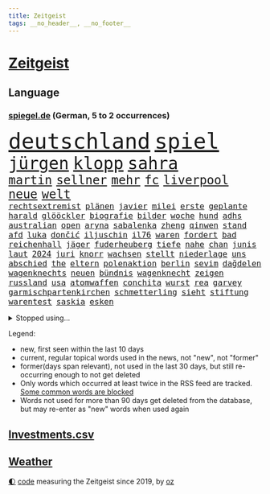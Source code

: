 ```yaml
---
title: Zeitgeist
tags: __no_header__, __no_footer__
---
```


# [Zeitgeist](https://oliz.io/zeitgeist/)

## Language

<h3><a href="https://www.spiegel.de" target="_blank">spiegel.de</a> (German, 5 to 2 occurrences)</h3>
<p style="font-family:monospace">
<span style="font-size:32pt"><a href="news_links.html#deutschland" class="current">deutschland</a></span>
<span style="font-size:32pt"><a href="news_links.html#spiel" class="current">spiel</a></span>
<br>
<span style="font-size:25pt"><a href="news_links.html#jürgen" class="current">jürgen</a></span>
<span style="font-size:25pt"><a href="news_links.html#klopp" class="current">klopp</a></span>
<span style="font-size:25pt"><a href="news_links.html#sahra" class="current">sahra</a></span>
<br>
<span style="font-size:18pt"><a href="news_links.html#martin" class="current">martin</a></span>
<span style="font-size:18pt"><a href="news_links.html#sellner" class="current">sellner</a></span>
<span style="font-size:18pt"><a href="news_links.html#mehr" class="current">mehr</a></span>
<span style="font-size:18pt"><a href="news_links.html#fc" class="current">fc</a></span>
<span style="font-size:18pt"><a href="news_links.html#liverpool" class="current">liverpool</a></span>
<span style="font-size:18pt"><a href="news_links.html#neue" class="current">neue</a></span>
<span style="font-size:18pt"><a href="news_links.html#welt" class="current">welt</a></span>
<br>
<span style="font-size:12pt"><a href="news_links.html#rechtsextremist" class="current">rechtsextremist</a></span>
<span style="font-size:12pt"><a href="news_links.html#plänen" class="new">plänen</a></span>
<span style="font-size:12pt"><a href="news_links.html#javier" class="current">javier</a></span>
<span style="font-size:12pt"><a href="news_links.html#milei" class="current">milei</a></span>
<span style="font-size:12pt"><a href="news_links.html#erste" class="current">erste</a></span>
<span style="font-size:12pt"><a href="news_links.html#geplante" class="current">geplante</a></span>
<span style="font-size:12pt"><a href="news_links.html#harald" class="current">harald</a></span>
<span style="font-size:12pt"><a href="news_links.html#glööckler" class="new">glööckler</a></span>
<span style="font-size:12pt"><a href="news_links.html#biografie" class="current">biografie</a></span>
<span style="font-size:12pt"><a href="news_links.html#bilder" class="current">bilder</a></span>
<span style="font-size:12pt"><a href="news_links.html#woche" class="current">woche</a></span>
<span style="font-size:12pt"><a href="news_links.html#hund" class="current">hund</a></span>
<span style="font-size:12pt"><a href="news_links.html#adhs" class="current">adhs</a></span>
<span style="font-size:12pt"><a href="news_links.html#australian" class="current">australian</a></span>
<span style="font-size:12pt"><a href="news_links.html#open" class="current">open</a></span>
<span style="font-size:12pt"><a href="news_links.html#aryna" class="new">aryna</a></span>
<span style="font-size:12pt"><a href="news_links.html#sabalenka" class="new">sabalenka</a></span>
<span style="font-size:12pt"><a href="news_links.html#zheng" class="new">zheng</a></span>
<span style="font-size:12pt"><a href="news_links.html#qinwen" class="new">qinwen</a></span>
<span style="font-size:12pt"><a href="news_links.html#stand" class="current">stand</a></span>
<span style="font-size:12pt"><a href="news_links.html#afd" class="current">afd</a></span>
<span style="font-size:12pt"><a href="news_links.html#luka" class="current">luka</a></span>
<span style="font-size:12pt"><a href="news_links.html#dončić" class="current">dončić</a></span>
<span style="font-size:12pt"><a href="news_links.html#iljuschin" class="new">iljuschin</a></span>
<span style="font-size:12pt"><a href="news_links.html#il76" class="new">il76</a></span>
<span style="font-size:12pt"><a href="news_links.html#waren" class="current">waren</a></span>
<span style="font-size:12pt"><a href="news_links.html#fordert" class="current">fordert</a></span>
<span style="font-size:12pt"><a href="news_links.html#bad" class="current">bad</a></span>
<span style="font-size:12pt"><a href="news_links.html#reichenhall" class="new">reichenhall</a></span>
<span style="font-size:12pt"><a href="news_links.html#jäger" class="current">jäger</a></span>
<span style="font-size:12pt"><a href="news_links.html#fuderheuberg" class="new">fuderheuberg</a></span>
<span style="font-size:12pt"><a href="news_links.html#tiefe" class="current">tiefe</a></span>
<span style="font-size:12pt"><a href="news_links.html#nahe" class="current">nahe</a></span>
<span style="font-size:12pt"><a href="news_links.html#chan" class="current">chan</a></span>
<span style="font-size:12pt"><a href="news_links.html#junis" class="current">junis</a></span>
<span style="font-size:12pt"><a href="news_links.html#laut" class="current">laut</a></span>
<span style="font-size:12pt"><a href="news_links.html#2024" class="current">2024</a></span>
<span style="font-size:12pt"><a href="news_links.html#juri" class="current">juri</a></span>
<span style="font-size:12pt"><a href="news_links.html#knorr" class="current">knorr</a></span>
<span style="font-size:12pt"><a href="news_links.html#wachsen" class="current">wachsen</a></span>
<span style="font-size:12pt"><a href="news_links.html#stellt" class="current">stellt</a></span>
<span style="font-size:12pt"><a href="news_links.html#niederlage" class="current">niederlage</a></span>
<span style="font-size:12pt"><a href="news_links.html#uns" class="current">uns</a></span>
<span style="font-size:12pt"><a href="news_links.html#abschied" class="current">abschied</a></span>
<span style="font-size:12pt"><a href="news_links.html#the" class="current">the</a></span>
<span style="font-size:12pt"><a href="news_links.html#eltern" class="current">eltern</a></span>
<span style="font-size:12pt"><a href="news_links.html#polenaktion" class="new">polenaktion</a></span>
<span style="font-size:12pt"><a href="news_links.html#berlin" class="current">berlin</a></span>
<span style="font-size:12pt"><a href="news_links.html#sevim" class="new">sevim</a></span>
<span style="font-size:12pt"><a href="news_links.html#dağdelen" class="new">dağdelen</a></span>
<span style="font-size:12pt"><a href="news_links.html#wagenknechts" class="current">wagenknechts</a></span>
<span style="font-size:12pt"><a href="news_links.html#neuen" class="current">neuen</a></span>
<span style="font-size:12pt"><a href="news_links.html#bündnis" class="current">bündnis</a></span>
<span style="font-size:12pt"><a href="news_links.html#wagenknecht" class="current">wagenknecht</a></span>
<span style="font-size:12pt"><a href="news_links.html#zeigen" class="current">zeigen</a></span>
<span style="font-size:12pt"><a href="news_links.html#russland" class="current">russland</a></span>
<span style="font-size:12pt"><a href="news_links.html#usa" class="current">usa</a></span>
<span style="font-size:12pt"><a href="news_links.html#atomwaffen" class="current">atomwaffen</a></span>
<span style="font-size:12pt"><a href="news_links.html#conchita" class="new">conchita</a></span>
<span style="font-size:12pt"><a href="news_links.html#wurst" class="new">wurst</a></span>
<span style="font-size:12pt"><a href="news_links.html#rea" class="new">rea</a></span>
<span style="font-size:12pt"><a href="news_links.html#garvey" class="new">garvey</a></span>
<span style="font-size:12pt"><a href="news_links.html#garmischpartenkirchen" class="current">garmischpartenkirchen</a></span>
<span style="font-size:12pt"><a href="news_links.html#schmetterling" class="current">schmetterling</a></span>
<span style="font-size:12pt"><a href="news_links.html#sieht" class="current">sieht</a></span>
<span style="font-size:12pt"><a href="news_links.html#stiftung" class="current">stiftung</a></span>
<span style="font-size:12pt"><a href="news_links.html#warentest" class="current">warentest</a></span>
<span style="font-size:12pt"><a href="news_links.html#saskia" class="current">saskia</a></span>
<span style="font-size:12pt"><a href="news_links.html#esken" class="current">esken</a></span>
</p>
<details>
<summary>Stopped using...</summary>
<p class="former" style="font-size:12pt">
bemüht(1193) entschuldigt(1192) 5(1191) digitalisierung(1191) gewaltige(1191) material(1191) uhr(1191) chelsea(1190) szenen(1190) and(1189) aufgefordert(1189) aufmerksamkeit(1189) ausnahmen(1189) stecken(1189) verhalten(1189) witz(1189) ankündigung(1188) covid(1188) elfmeter(1188) erholung(1188) gestohlen(1188) nigeria(1188) richterin(1188) vierte(1188) belasten(1187) entlässt(1187) maßnahme(1187) schwarze(1187) summe(1187) beteiligten(1186) dreimal(1186) fischer(1186) la(1186) schwangere(1186) smartphone(1186) west(1186) 2000(1185) bundesamt(1185) entschied(1185) meinem(1185) wolle(1185) bisherige(1184) coronavirus(1184) ifoinstitut(1184) kleiner(1184) konflikte(1184) tötete(1184) versprach(1184) 27(1183) abstand(1183) aufgehoben(1183) erhoben(1183) geduld(1183) kurzfristig(1183) leichen(1183) premierminister(1183) rat(1183) regt(1183) spanier(1183) sänger(1183) ursula(1183) aufruf(1182) befreien(1182) debüt(1182) eindruck(1182) einstieg(1182) halben(1182) interesse(1182) konservativen(1182) spur(1182) treten(1182) tötet(1182) beschluss(1181) george(1181) jüngste(1181) oppositionelle(1181) schlimmsten(1181) verschieben(1181) finanziell(1180) kiel(1180) klubs(1180) spott(1180) venezuela(1180) verlängerung(1180) büros(1179) infektion(1179) jahrhundert(1179) meist(1179) usamerikaner(1179) zählen(1179) durchsuchungen(1178) gegenteil(1178) aufgenommen(1177) leyen(1177) netzwerk(1177) sc(1177) störung(1177) bundestrainer(1176) ebenso(1176) geheimnis(1176) jedenfalls(1174) öffentlichkeit(1174) 23(1173) erfolgreichsten(1169) rollt(1169) eigener(1167) ausgesetzt(1166) deutsches(1164) richard(1164) näher(1163) aufarbeitung(1162) kontakt(1162) vieles(1162) fortsetzung(1160) öffentliche(1160) frisch(1159) trug(1159) s(1158) größere(1157) hafen(1157) journalist(1157) händler(1156) syrer(1155) bundesnetzagentur(1154) abhängig(1149) kontert(1143) smartphones(1140) teuren(1137) armen(1132) drohne(1131) abschluss(1129) gelangen(1120) leiter(1108) long(1010) angebote(1004) holz(970) 38(960) zentralbank(933) seither(930) verdi(928) drohenden(922) ohnehin(916) kilogramm(913) freigesprochen(912) partnerschaft(912) ausgefallen(898) erfolgreichste(887) 700(879) jahrzehnt(877) schwarz(877) exil(873) musks(873) günstiges(868) erhofft(867) dokumentiert(839) tiger(835) basketballstar(821) energiekrise(814) halbes(813) magazin(801) härte(799) menschlichkeit(797) unbekannter(795) euländer(790) gestört(788) stadtteil(784) militärischen(782) unserem(775) guterres(769) ärztin(759) zustimmung(755) genehmigt(741) match(732) geplatzt(728) untergang(724) desto(723) einheit(710) herausgefunden(706) bestand(704) verantwortlichen(701) 2014(700) 62(699) mut(696) unwetter(695) oppositionellen(686) schülern(685) jennifer(681) zugenommen(681) samt(680) lücken(679) gebiete(674) ungewiss(658) bewusst(657) besetzten(653) ansturm(642) finanzierung(642) fußballerinnen(640) nationalelf(640) ertrinken(635) ufer(630) zugänglich(626) unterlag(613) unterliegt(611) isoliert(605) luisa(602) mordfall(600) sinne(599) 1200(597) ran(596) dänischen(590) grünenpolitikerin(590) angeschlagenen(589) tiefer(588) paderborn(586) irgendwann(581) stärksten(580) verheerend(579) jimmy(576) brasilianischen(572) künstlichen(572) misshandelt(568) älter(568) gegenwart(566) erntet(561) finde(560) kampagne(558) riesig(557) demenz(556) namens(550) zuhause(549) fassungslos(542) umweltschützer(539) träume(536) globalen(534) pleiten(520) werben(520) moderator(519) medizin(517) protestbewegung(517) 89(515) beseitigt(514) vereinbarten(513) weltgrößten(511) heikle(507) jude(506) missverständnis(495) nackt(495) lula(489) freigegeben(488) bundesbank(487) historisches(479) sohnes(474) niederlagen(472) katze(460) versehen(457) spaltet(456) verzeichnen(454) abgestimmt(453) future(451) karriereberaterin(448) schwarzer(446) umfassende(436) geschmack(433) sam(432) adolf(425) gleise(425) rudi(425) ausgemacht(424) human(422) verunsichert(421) bewirken(420) serbische(414) 500000(411) ausgabe(405) vermeldet(402) wiederholen(398) kritikern(394) hauses(393) labor(391) tauchte(390) erstickt(389) leblos(388) professionell(388) brettspiele(387) verschafft(387) rammt(385) trieb(385) beheben(381) heimische(381) gegründet(379) lockt(378) mag(378) chefredakteur(377) traditionellen(375) regenfälle(374) völler(373) fahnder(372) sachsens(370) überflüssig(370) aussieht(367) mythos(367) prozesse(367) fassen(364) hinkt(364) googles(363) oldtimer(362) bewahren(356) bildungsministerium(355) islamistischen(351) unosicherheitsrat(351) getragen(349) jason(346) vorstandschef(345) süchtig(342) baden(341) juristischen(341) vermeintlicher(340) eskalierte(339) gelangt(339) regierungsvertreter(339) nötigung(338) angezündet(336) anzeigen(336) verschwundenen(333) nagelsmann(332) annehmen(331) stein(331) ajax(329) uefa(329) tarifverhandlungen(328) georgien(327) uhren(325) toll(323) fett(322) ministerpräsidenten(320) grafiken(318) blüht(313) profifußballer(311) verstand(310) wänden(310) 15jährigen(309) zogen(309) 30000(308) ankommen(305) duisburg(304) legalisierung(301) prioritäten(300) saisonstart(300) verschwörungsmythen(300) gesteht(296) optionen(294) allzu(292) lebenslanger(292) li(291) beleg(288) naiv(288) bundesverwaltungsgericht(286) tätern(283) wiederwahl(282) einspruch(280) portal(279) wiedergewählt(277) flüchtende(275) fußballverband(274) jim(274) set(274) nirgendwo(273) verschiedener(273) helmut(267) vorausgesetzt(267) übergriff(267) konkret(266) lebenszeichen(263) erneuern(262) christen(261) artenvielfalt(258) chaotisch(256) beschmiert(254) yoga(254) dir(252) jagen(252) arbeiter(251) belgische(250) billig(250) sportart(250) halbjahr(246) gästen(244) katrin(244) branchenverband(243) gelernt(243) funk(241) problematisch(241) heiklen(237) schlagabtausch(236) anschlägen(233) kalifornischen(230) verwechselt(230) rekrutiert(229) brannte(227) mahnen(226) impfstoff(225) brandstiftung(223) gestrandet(222) finger(221) familienvater(218) luis(218) wiese(217) einbestellt(216) epstein(216) jeffrey(216) wirtschaftlich(214) vučić(213) 38jähriger(211) fasziniert(211) mysteriöse(211) schwieg(211) inferno(209) zwanzig(209) wird’s(207) abgeschoben(206) aleksandar(205) installation(205) überraschungsteam(205) bundesagentur(204) errichtet(204) weltberühmt(204) plakate(203) zügen(203) überflutet(201) 2013(199) fällig(199) spaghetti(198) jemanden(197) lieb(197) schlichten(197) tierwohl(197) weltkulturerbe(197) eindringen(196) fattah(195) bunten(194) gefährt(194) spitzenfußball(193) düsseldorfer(191) iranerin(191) mitgliedstaaten(190) entscheidende(189) schwach(189) zustellung(187) landeshauptstadt(185) mahnte(185) clemens(184) nationalteam(184) trends(184) vielfalt(183) palästinensischen(182) vorort(182) travis(181) schmerzhaft(180) zwölfjährige(180) dfbfrauen(179) masken(179) verbreitung(179) erweitert(178) gefährlichste(178) palästinensische(176) eauto(175) metropole(174) postbank(174) unzufriedenheit(173) lissabon(171) reservisten(170) service(170) aushalten(169) iphone(169) unterscheiden(169) wattenmeer(169) neukunden(167) schnäppchen(167) winfried(167) wmtitel(167) andré(166) meteorologen(166) sagten(164) teuerste(164) unterschiedlicher(164) maximal(163) sechsstellige(163) milliardenschweres(160) schiene(160) sterne(160) ausbeutung(159) grundsätze(159) küsten(158) säugetiere(158) entstand(156) monatelange(156) vorfalls(156) schmerzhaften(155) elternhaus(154) regelwerk(154) anfangen(153) stoppte(153) strafbefehl(153) abbau(152) erschien(152) vereint(152) zusammenarbeitet(152) besuchte(151) populär(151) teilzeit(151) gregor(150) gysi(150) konjunkturflaute(148) mau(148) terroranschlag(148) frachtschiffe(147) sichergestellt(147) toren(147) baubranche(146) kehrten(146) kruse(146) birmingham(145) traumatisiert(145) usschauspielerin(145) amber(144) sportpsychologe(144) abbild(143) akute(143) organisierten(143) uber(143) judenhass(142) wahrzeichen(142) körperliche(141) betrieben(140) flüsse(140) inhaber(140) leser(140) schwenken(139) express(138) urs(138) aufstehen(137) nowitzki(137) schach(137) bemerkte(135) knacken(135) anfänger(134) schwänzen(134) afdchef(133) einrichtung(133) verüben(133) kontrollverlust(132) superreiche(132) nachteile(131) zweitgrößte(131) gekürzt(130) kürzen(130) schwachen(130) ähnelt(130) beliebtesten(129) disziplin(129) errungen(129) thiel(129) zensur(129) ausgeweitet(128) erbgut(128) verübt(128) vertreiben(127) abgesetzt(126) fünfjährige(126) normales(126) rückenschmerzen(126) topspiel(126) gewöhnt(125) indiz(125) entdeckten(124) flüssigerdgas(124) sozialstaats(124) antisemitischen(123) berger(121) gegenschlägen(121) schlechtesten(121) biografien(120) heutzutage(120) individuelle(119) litt(119) muslimische(119) verfasst(119) virales(119) 23jährigen(116) abdel(116) baustopp(116) elsisi(116) home(116) 2001(115) aufwendig(115) belastungsgrenze(115) jugendstrafe(115) auktion(114) uwe(113) autoattacke(112) neuling(112) palästinensischer(112) versinkt(112) charlie(111) kühne(111) isst(110) moldau(110) bezug(109) leitung(109) 1981(108) afroamerikaner(108) ausbruch(108) marschieren(108) traditionsreiche(108) franzosen(107) krimineller(107) magie(107) moderatorin(107) wintershall(107) einander(106) generationen(106) rockstar(106) auferstehung(105) auftritte(105) hitzigen(105) jüdischen(105) klargestellt(105) profiteure(105) singen(105) beschuldigen(104) geschenke(104) industrien(104) konzentriert(104) ägyptens(104) außergewöhnliche(103) beleidigte(103) lindert(103) umweltschützern(103) überraschte(103) asylbewerbern(102) erstaunliche(102) sechsjähriger(102) ukrainekriegs(102) zweijährige(102) flüchtlingspolitik(101) zentralrat(101) blutige(100) darstellung(100) gefängnisstrafe(100) industrieverband(100) lebenslangen(100) spezialkräften(100) überfüllt(100) kommissionspräsidentin(99) künstlers(99) schafften(99) volle(99) ablegen(98) leitzins(98) populistische(98) rekordzahl(98) geschäftspartner(97) manufaktur(97) osteuropa(97) entertainer(96) championsleaguegruppenphase(95) sofern(95) tante(95) himmelsspektakel(94) unterlegen(94) görlitz(93) medizinische(93) pressefreiheit(93) ausfälle(92) fracht(92) philippinische(92) rosenheim(92) störungen(92) alina(91) andrij(91) bedeutendes(91) einseitig(91) ölkonzern(91) absicht(90) brandstifter(90) eisschild(90) immobilienkauf(90) rotterdam(90) trade(90) umweltfreundlich(90) 14jährige(89) abramowitsch(89) affen(89) kochbuch(89) mexikos(89) oligarch(89) relativ(89) senta(89) tournee(89) verweht(89) zack(89) einlegen(88) eusanktionen(88) kinderreisepass(88) q(88) gerichtsurteil(87) rutschen(87) schuster(87) solidarisiert(87) vermeidet(87) wettbewerben(87) zentralrats(87) überwiegend(87) diplomatie(86) gedächtnis(86) heidenheimer(86) heizt(86) niedergelassenen(86) tierarzt(86) zusammenleben(86) einberufen(85) sportministerin(85) aston(84) behoben(84) kritischen(84) stadtzentrum(84) wettbewerbshütern(84) beckham(83) klimagelds(83) sicherheitsvorkehrungen(83) treibstofflager(83) beschießen(82) elektrosuv(82) fassung(82) gestorbenen(82) intern(82) überführt(82) echter(81) gegenfahrbahn(81) gesicherten(81) kreistag(81) maske(81) ruinierte(81) terrororganisation(81) 73jährige(80) coronaimpfstoffen(80) finanzhilfen(80) kaufhaus(80) knast(80) narzissten(80) aufwärts(79) auseinandersetzungen(79) jahrelange(79) propalästinensische(79) umwege(79) verordnet(79) medium(78) referees(78) weltmeisterschaften(78) asylreform(77) coming(77) eiserne(77) gezerrt(77) oberlandesgericht(77) schräge(77) sympathien(77) unterscheidet(77) architekt(76) hamasangriff(76) kampfbrigade(76) zwingend(76) großangriff(75) hamasgeiseln(75) saarbrücken(75) bisweilen(74) briefe(74) härterer(74) jeher(74) praxen(74) zustellen(74) besucherinnen(73) fein(73) meistens(73) schlacht(73) überwältigt(73) abdullah(72) angreifern(72) beerdigungen(72) eingefahren(72) führerscheinprüfung(72) führungsriege(72) migrationsbeauftragter(72) peace(72) sturmflut(72) verbotenen(72) auszulagern(71) bet(71) dokument(71) kilometern(71) zuneigung(71) übersteht(71) agiert(70) bejubeln(70) cheng(70) gastiert(70) generalverdacht(70) kingdom(70) konflikten(70) paketbranche(70) resonanz(70) unterwerfen(70) vergleichstests(70) pickup(69) völkern(69) akte(68) bo(68) freue(68) gefährlichsten(68) gilad(68) knüpft(68) mariupol(68) neigen(68) onlineplattformen(68) stroms(68) symbolen(68) unochef(68) woods(68) bestes(67) eingewiesen(67) perspektivwechsel(67) ureinwohner(67) eintreten(66) eskalationen(66) kommissar(66) mohammad(66) nordseeküste(66) schwört(66) strafmaßnahmen(66) tibon(66) wild(66) 68jährige(65) leitungen(65) muslimen(65) vergesslicher(65) vielmehr(65) weltlage(65) christmas(64) containerschiffe(64) glaubensgemeinschaften(64) ingo(64) mercedeswerk(64) nbasaison(64) niedrige(64) stühle(64) synagoge(64) tipp(64) unbeliebt(64) verpackungsmüll(64) eingefroren(63) hobby(63) konfliktparteien(63) konstruktiv(63) tabelle(63) basketballliga(62) generalstaatsanwaltschaft(62) handlungsunfähig(62) kettensäge(62) pfand(62) unsichtbare(62) abschiebestopp(61) aleppo(61) eröffnungsrede(61) gotteshaus(61) paaren(61) spieltag(61) veredelt(61) zwischenfälle(61) 1988(60) angestrebte(60) eröffnete(60) häftlinge(60) häme(60) immunsystem(60) jedermann(60) positioniert(60) proiranische(60) rentnerin(60) verzögerungstaktik(60) aushält(59) gags(59) kasachstan(59) nacheinander(59) polarisierung(59) silva(59) südchinesisches(59) terrorangriffe(59) cas(58) erwartungsgemäß(58) schleswig(58) wegfallen(58) eautobauer(57) gelage(57) hirn(57) ruhen(57) vorurteile(57) ähnliches(57) agrarminister(56) bewaffneter(56) iranerinnen(56) millionenpublikum(56) nkunku(56) sewing(56) torsten(56) vertretungen(56) wachsfigurenkabinett(56) übergabe(56) analysen(55) gräben(55) lernte(55) mangelhaft(55) trainerbank(55) arbeiteten(54) aussagt(54) gerichten(54) gläser(54) psychiatrischen(54) regional(54) unterschätzt(54) bundespolitik(53) knackt(53) palästinenserbehörde(53) schwindende(53) streaming(53) unoresolution(53) hamasmassaker(52) tarifverträge(52) zwangslage(52) abzuwenden(51) bsi(51) feinschmecker(51) gegenden(51) guardian(51) weihnachtszeit(51) ernsthafte(50) hausfriedensbruchs(50) spiels(50) svensson(50) wisconsin(50) clippers(49) freitagmorgen(49) gazaresolution(49) gewaltsam(49) jährliche(49) kanye(49) lockdown(49) matthäus(49) norwegens(49) satellitendaten(49) schmelze(49) streitigkeiten(49) verfassungsgerichts(49) 700000(48) anstrengende(48) beendete(48) bombardierung(48) five(48) fluminense(48) patent(48) zerschlagung(48) abgeraten(47) dünn(47) gazakriegs(47) neutral(47) türkin(47) bahnausbau(46) einsturzgefahr(46) kadewe(46) zugreifen(46) basteln(45) gesundheitsbehörde(45) gesunkenen(45) glaubensgemeinschaft(45) konservatives(45) manch(45) weststrand(45) wunschdenken(45) zündende(45) angespült(44) ausruhen(44) belastungsprobe(44) bundeskriminalamt(44) jegliche(44) museumsdirektor(44) vorjahren(44) balanceakt(43) jacob(43) spurensuche(43) studio(43) unterschriften(43) anträgen(42) geboten(42) hackergruppe(42) sammelte(42) sicherheitspersonal(42) trainerwechsel(42) verächtlich(42) arthrose(41) endoprothesen(41) gelenk(41) kniearthrose(41) knorpel(41) marvel(41) pia(41) saal(41) schuldenregeln(41) schwankungen(41) tim(41) verlässlich(41) freundeskreis(40) gelacht(40) gespalten(40) schadsoftware(40) verwüstete(40) bundesligisten(39) irrational(39) befahrbar(38) brandbrief(38) flugtickets(38) kommunalwahl(38) mitgliederversammlung(38) nannten(38) siegesserie(38) skiunfall(38) sozialstaat(38) britisches(37) brutalität(37) folgenschwere(37) haushaltskrise(37) hauswand(37) ranga(37) tarifkonflikt(37) erstmalig(36) kundschaft(36) passwörter(36) schonen(36) auswertungen(35) christlichen(35) einzog(35) motivierter(35) parkplatz(35) rettungssanitäter(35) figur(34) gefühlte(34) hermann(34) nrwinnenminister(34) reul(34) usmilitärstützpunkte(34) durchsuchten(33) geplantes(33) handwerk(33) händeringend(33) kartell(33) längeren(33) norbert(33) sanktionierte(33) tiefpunkt(33) twitternachfolger(33) abgewickelt(32) nachbarin(32) taxifahrer(32) beigesteuert(31) bizarr(31) kindererziehung(31) schriftstellerverband(31) ausgebüxte(30) nbaspieler(30) urteils(30) überstand(30) mahlzeiten(29) superkraft(29) unbeschadet(29) zurückgenommen(29) gültig(28) mitarbeiters(28) portemonnaie(28) professionelle(28) rathaus(28) rights(28) anlässen(27) befürworter(27) chemiekonzerns(27) dachten(27) dienstwagen(27) glühwein(27) lynch(27) regierungskoalition(27) stationen(27) alias(26) komponisten(26) kulturelle(26) strompreisen(26) stürmisch(26) tannenbaum(26) wehrpflichtige(26) finanzinvestor(25) geländewagen(25) usreporter(25) allgemeinen(24) geburten(24) täterin(24) verkauften(24) weihnachtsfest(24) weihnachtsmann(24) ermittlungsverfahren(23) hüfte(23) mix(23) nationalkonservativen(23) rennt(23) weihnachtlich(23) winterreifen(23) adventszeit(22) deniz(22) einschränken(22) schottergärten(22) verheerender(22) ausgedacht(21) tröstet(21) advent(20) cherson(20) entwirft(20) handelsroute(20) mütterlichen(20) skandinavien(20) aachen(19) altars(19) gefährde(19) lastminutegeschenke(19) schechen(19) zurückgelassen(19) abende(18) erbärmlich(18) frauenleiche(18) frontalzusammenstoß(18) islamist(18) memes(18) strafkolonie(18) aktivistinnen(17) boerne(17) christliche(17) diamanten(17) erstritten(17) flagge(17) präsent(17) tabellenvorletzter(17) wachleute(17) weihnachtsfeier(17) aschenbrödel(16) bescherung(16) eingezogen(16) guardiola(16) minden(16) spielzeit(16) ambitionen(15) diesjährige(15) erstach(15) gerichtsakten(15) globaler(15) längste(15) station(15) zurückgewiesen(15) ausfall(14) ikea(14) starnberg(14) zunehmende(14) dauerzustand(13) graf(13) göringeckardt(13) hogwarts(13) lambsdorff(13) leserinnen(13) ostdeutsche(13) präsidentschaftswahlen(13) unterm(13) verspätete(13) 10000punktemarke(12) ally(12) aussetzung(12) ausstände(12) konsumenten(12) meeresspiegel(12) pally(12) pelé(12) prominentesten(12) festliche(11) klimaschädlichen(11) kompromissbereitschaft(11) menschenhandel(11) postete(11) santa(11) schokolade(11) sternschnuppen(11)
</p>
</details>
<p>Legend:
<ul>
<li><span class="new">new</span>, first seen within the last 10 days</li>
<li><span class="current">current</span>, regular topical words used in the news, not "new", not "former"</li>
<li><span class="former">former(days span relevant)</span>, not used in the last 30 days, but still re-occurring enough to not get deleted</li>
<li>Only words which occurred at least twice in the RSS feed are tracked. <a href="language/filters.py">Some common words are blocked</a></li>
<li>Words not used for more than 90 days get deleted from the database, but may re-enter as "new" words when used again</li>
</ul>
</p>

## [Investments](investments.html)[.csv](investments.csv)

## [Weather](weather.html)

<footer>
<a href="javascript:toggleTheme()" class="nav">🌓</a>
<a href="https://github.com/ooz/zeitgeist">code</a> measuring the Zeitgeist since 2019, by <a href="https://oliz.io">oz</a>
</footer>
